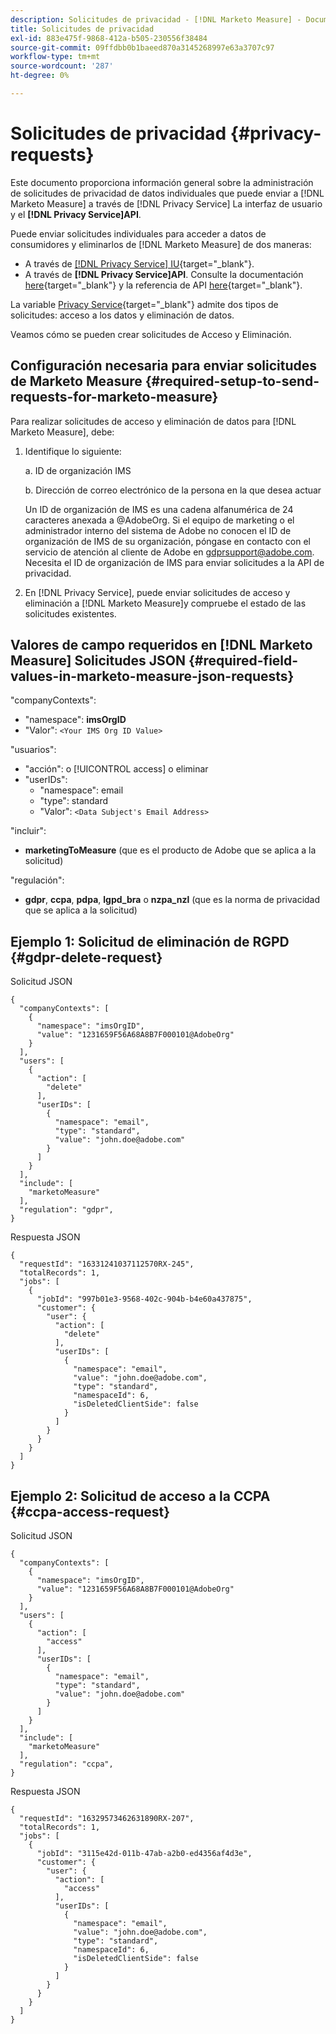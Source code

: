 ```yaml
---
description: Solicitudes de privacidad - [!DNL Marketo Measure] - Documentación del producto
title: Solicitudes de privacidad
exl-id: 883e475f-9868-412a-b505-230556f38484
source-git-commit: 09ffdbb0b1baeed870a3145268997e63a3707c97
workflow-type: tm+mt
source-wordcount: '287'
ht-degree: 0%

---
```


# Solicitudes de privacidad {#privacy-requests}

Este documento proporciona información general sobre la administración de solicitudes de privacidad de datos individuales que puede enviar a [!DNL Marketo Measure] a través de [!DNL Privacy Service] La interfaz de usuario y el **[!DNL Privacy Service]API**.

Puede enviar solicitudes individuales para acceder a datos de consumidores y eliminarlos de [!DNL Marketo Measure] de dos maneras:

* A través de [[!DNL Privacy Service] IU](https://experienceleague.adobe.com/docs/experience-platform/privacy/ui/overview.html){target=&quot;_blank&quot;}.
* A través de **[!DNL Privacy Service]API**. Consulte la documentación [here](https://experienceleague.adobe.com/docs/experience-platform/privacy/api/overview.html){target=&quot;_blank&quot;} y la referencia de API [here](https://developer.adobe.com/experience-platform-apis/references/privacy-service/){target=&quot;_blank&quot;}.

La variable [Privacy Service](https://experienceleague.adobe.com/docs/experience-platform/privacy/home.html){target=&quot;_blank&quot;} admite dos tipos de solicitudes: acceso a los datos y eliminación de datos.

Veamos cómo se pueden crear solicitudes de Acceso y Eliminación.

## Configuración necesaria para enviar solicitudes de Marketo Measure {#required-setup-to-send-requests-for-marketo-measure}

Para realizar solicitudes de acceso y eliminación de datos para [!DNL Marketo Measure], debe:

1. Identifique lo siguiente:

   a. ID de organización IMS

   b. Dirección de correo electrónico de la persona en la que desea actuar

   Un ID de organización de IMS es una cadena alfanumérica de 24 caracteres anexada a @AdobeOrg. Si el equipo de marketing o el administrador interno del sistema de Adobe no conocen el ID de organización de IMS de su organización, póngase en contacto con el servicio de atención al cliente de Adobe en gdprsupport@adobe.com. Necesita el ID de organización de IMS para enviar solicitudes a la API de privacidad.

1. En [!DNL Privacy Service], puede enviar solicitudes de acceso y eliminación a [!DNL Marketo Measure]y compruebe el estado de las solicitudes existentes.

## Valores de campo requeridos en [!DNL Marketo Measure] Solicitudes JSON {#required-field-values-in-marketo-measure-json-requests}

&quot;companyContexts&quot;:

* &quot;namespace&quot;: **imsOrgID**
* &quot;Valor&quot;: `<Your IMS Org ID Value>`

&quot;usuarios&quot;:

* &quot;acción&quot;: o [!UICONTROL access] o eliminar
* &quot;userIDs&quot;:
   * &quot;namespace&quot;: email
   * &quot;type&quot;: standard
   * &quot;Valor&quot;: `<Data Subject's Email Address>`

&quot;incluir&quot;:

* **marketingToMeasure** (que es el producto de Adobe que se aplica a la solicitud)

&quot;regulación&quot;:

* **gdpr**, **ccpa**, **pdpa**, **lgpd_bra** o **nzpa_nzl** (que es la norma de privacidad que se aplica a la solicitud)

## Ejemplo 1: Solicitud de eliminación de RGPD {#gdpr-delete-request}

Solicitud JSON

```text
{
  "companyContexts": [
    {
      "namespace": "imsOrgID",
      "value": "1231659F56A68A8B7F000101@AdobeOrg"
    }
  ],
  "users": [
    {
      "action": [
        "delete"
      ],
      "userIDs": [
        {
          "namespace": "email",
          "type": "standard",
          "value": "john.doe@adobe.com"
        }
      ]
    }
  ],
  "include": [
    "marketoMeasure"
  ],
  "regulation": "gdpr",
}
```

Respuesta JSON

```text
{
  "requestId": "16331241037112570RX-245",
  "totalRecords": 1,
  "jobs": [
    {
      "jobId": "997b01e3-9568-402c-904b-b4e60a437875",
      "customer": {
        "user": {
          "action": [
            "delete"
          ],
          "userIDs": [
            {
              "namespace": "email",
              "value": "john.doe@adobe.com",
              "type": "standard",
              "namespaceId": 6,
              "isDeletedClientSide": false
            }
          ]
        }
      }
    }
  ]
}
```

## Ejemplo 2: Solicitud de acceso a la CCPA {#ccpa-access-request}

Solicitud JSON

```text
{
  "companyContexts": [
    {
      "namespace": "imsOrgID",
      "value": "1231659F56A68A8B7F000101@AdobeOrg"
    }
  ],
  "users": [
    {
      "action": [
        "access"
      ],
      "userIDs": [
        {
          "namespace": "email",
          "type": "standard",
          "value": "john.doe@adobe.com"
        }
      ]
    }
  ],
  "include": [
    "marketoMeasure"
  ],
  "regulation": "ccpa",
}
```

Respuesta JSON

```text
{
  "requestId": "16329573462631890RX-207",
  "totalRecords": 1,
  "jobs": [
    {
      "jobId": "3115e42d-011b-47ab-a2b0-ed4356af4d3e",
      "customer": {
        "user": {
          "action": [
            "access"
          ],
          "userIDs": [
            {
              "namespace": "email",
              "value": "john.doe@adobe.com",
              "type": "standard",
              "namespaceId": 6,
              "isDeletedClientSide": false
            }
          ]
        }
      }
    }
  ]
}
```
